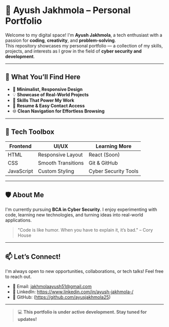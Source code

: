 # 💼 Ayush Jakhmola – Personal Portfolio

Welcome to my digital space! I'm **Ayush Jakhmola**, a tech enthusiast with a passion for **coding**, **creativity**, and **problem-solving**.  
This repository showcases my personal portfolio — a collection of my skills, projects, and interests as I grow in the field of **cyber security and development**.

---

## 🚀 What You’ll Find Here

- 🌟 **Minimalist, Responsive Design**
- 💡 **Showcase of Real-World Projects**
- 🧠 **Skills That Power My Work**
- 📃 **Resume & Easy Contact Access**
- 🌐 **Clean Navigation for Effortless Browsing**

---

## 🧰 Tech Toolbox

| Frontend  | UI/UX        | Learning More    |
|-----------|--------------|------------------|
| HTML      | Responsive Layout | React (Soon) |
| CSS       | Smooth Transitions | Git & GitHub |
| JavaScript| Custom Styling     | Cyber Security Tools |

---


## 🛡️ About Me

I'm currently pursuing **BCA in Cyber Security**. I enjoy experimenting with code, learning new technologies, and turning ideas into real-world applications.

> "Code is like humor. When you have to explain it, it’s bad." – Cory House

---

## 📫 Let’s Connect!

I'm always open to new opportunities, collaborations, or tech talks! Feel free to reach out.

- 📧 Email: jakhmolaayush51@gmail.com  
- 🔗 LinkedIn: https://www.linkedin.com/in/ayush-jakhmola-/  
- 💼 GitHub: (https://github.com/ayusjakhmola25)

---

> 💻 **This portfolio is under active development. Stay tuned for updates!**

